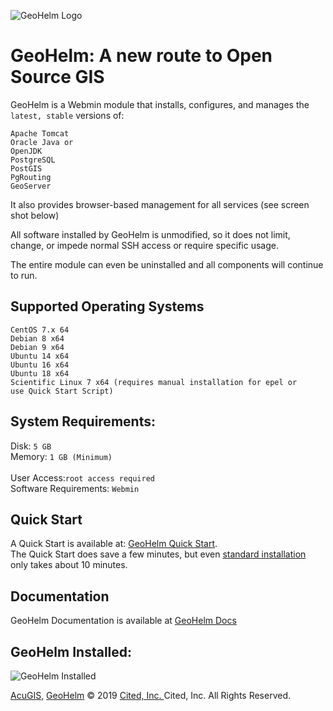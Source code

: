 ![GeoHelm Logo](https://geohelm.org/GeoHelm-Github.jpg)
# GeoHelm: A new route to Open Source GIS

GeoHelm is a Webmin module that installs, configures, and manages the <code>latest, stable</code> versions of:

<code>Apache Tomcat</code><br />
<code>Oracle Java or OpenJDK</code><br />
<code>PostgreSQL</code><br />
<code>PostGIS</code><br />
<code>PgRouting</code><br />
<code>GeoServer</code><br />

It also provides browser-based management for all services (see screen shot below)

All software installed by GeoHelm is unmodified, so it does not limit, change, or impede normal SSH access or require specific usage.  <br />

The entire module can even be uninstalled and all components will continue to run.<br />



## Supported Operating Systems <br/>
		
<code>CentOS 7.x 64</code><br />
<code>Debian 8 x64</code><br />
<code>Debian 9 x64</code><br />
<code>Ubuntu 14 x64</code><br />
<code>Ubuntu 16 x64</code><br />
<code>Ubuntu 18 x64</code><br />
<code>Scientific Linux 7 x64 (requires manual installation for epel or use Quick Start Script)</code><br />

## System Requirements: <br />
Disk: <code>5 GB</code><br />
Memory: <code>1 GB (Minimum) </code><br /> 
User Access:<code>root access required</code><br />
Software Requirements: <code>Webmin</code><br />

## Quick Start
A Quick Start is available at: [GeoHelm Quick Start](https://github.com/AcuGIS/GeoHelm/blob/master/QuickStart.md). <br /> 
The Quick Start does save a few minutes, but even <a href="https://geohelm.org/install/">standard installation</a>  only takes about 10 minutes. 

## Documentation
GeoHelm Documentation is available at [GeoHelm Docs](https://geohelm.org/)
		
## GeoHelm Installed:


![GeoHelm Installed](https://geohelm.org/img/software-images/GeoHelmDashBoard.gif)

[AcuGIS](https://www.acugis.com/), [GeoHelm](https://geohelm.org) &copy; 2019 [Cited, Inc. ](https://www.citedcorp.com)Cited, Inc. All Rights Reserved.
